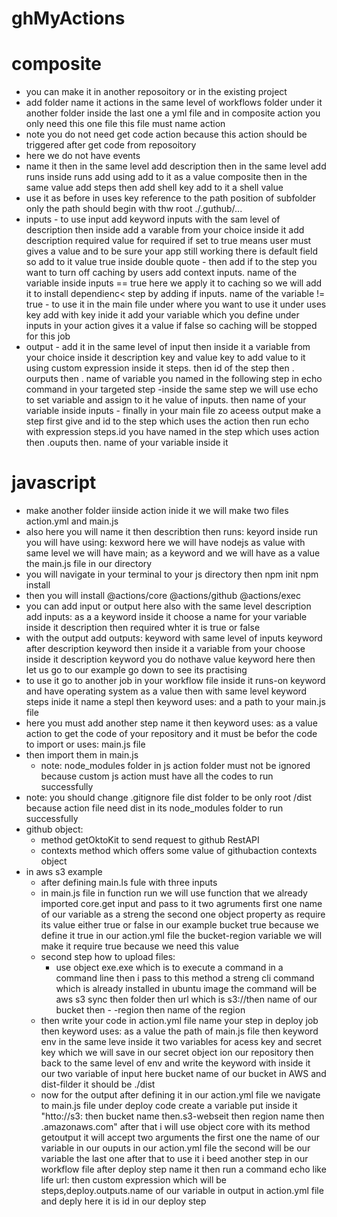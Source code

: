 # ghMyActions

# composite

- you can make it in another reposoitory or in the existing project
- add folder name it actions in the same level of workflows folder under it another folder inside the last one a yml file and in composite action you only need this one file this file must name action
- note you do not need get code action because this action should be triggered after get code from reposoitory
- here we do not have events
- name it then in the same level add description then in the same level add runs inside runs add using add to it as a value composite then in the same value add steps then add shell key add to it a shell value
- use it as before in uses key reference to the path position of subfolder only the path should begin with thw root ./.guthub/...
- inputs - to use input add keyword inputs with the sam level of description then inside add a varable from your choice inside it add description required value for required if set to true means user must gives a value and to be sure your app still working there is default field so add to it value true inside double quote - then add if to the step you want to turn off caching by users add context inputs. name of the variable inside inputs == true here we apply it to caching so we will add it to install dependienc< step by adding if inputs. name of the variable != true - to use it in the main file under where you want to use it under uses key add with key inide it add your variable which you define under inputs in your action gives it a value if false so caching will be stopped for this job
- output - add it in the same level of input then inside it a variable from your choice inside it description key and value key to add value to it using custom expression inside it steps. then id of the step then . ourputs then . name of variable you named in the following step in echo command in your targeted step
  -inside the same step we will use echo to set variable and assign to it he value of inputs. then name of your variable inside inputs - finally in your main file zo aceess output make a step first give and id to the step which uses the action then run echo with expression steps.id you have named in the step which uses action then .ouputs then. name of your variable inside it

# javascript

- make another folder iinside action inide it we will make two files action.yml and main.js
- also here you will name it then describtion then runs: keyord inside run you will have using: kexword here we will have nodejs as value with same level we will have main; as a keyword and we will have as a value the main.js file in our directory
- you will navigate in your terminal to your js directory then npm init npm install
- then you will install @actions/core @actions/github @actions/exec
- you can add input or output here also with the same level  description add inputs: as a a keyword inside it choose a name for your variable inside it description then required whter it is true or false
- with the output add outputs: keyword with same level of inputs keyword after description keyword then inside it a variable from your choose inside it description keyword you do nothave value keyword here then let us go to our example go down to see its practising 
- to use it go to another job in your  workflow file inside it runs-on keyword and have operating system as a value then  with same level  keyword steps inide it name a stepl then keyword uses: and a path to your main.js file
- here you must add another step name it then  keyword uses: as a value action to get the code of your repository and it must be befor the code to import or uses: main.js file  
- then import them in main.js
  - note: node_modules folder in js action folder must not be ignored because custom js action must have all the codes to run successfully
- note: you should change .gitignore file dist folder to be only root /dist because action file need dist in its node_modules folder to run successfully
- github object:
  - method getOktoKit to send request to github RestAPI
  - contexts method which offers some value of githubaction contexts object
- in aws s3 example
  - after defining main.ls fule with three inputs
  - in main.js file in function run we will use function that we already imported core.get input and pass to it two agruments first one name of our variable as a streng the second one object property as require its value either true or false in our example bucket true because we define it true in our action.yml file the bucket-region variable we will make it require true because we need this value
  - second step how to upload files:
    - use object exe.exe which is to execute a command in a command line then i pass to this method a streng cli command which is already installed in ubuntu image  the command will be aws s3 sync then folder then url which is s3://then name of our bucket then - -region then name of the region
  - then write your code in action.yml file name your step in deploy job then keyword uses: as a value the path of main.js file then keyword env in the same leve inside it two variables for acess key and secret key which we will save in our secret object ion our repository then back to the same level of env and write the keyword with inside it our two variable of input here bucket name of our bucket in AWS and dist-filder it should be ./dist
  - now for the output after defining it in our action.yml file we navigate to main.js file under deploy code create a variable put inside it "htto://s3: then bucket name then.s3-webseit then  region name then .amazonaws.com" after that i will use object core with its method getoutput it will accept two arguments the first one the name of our variable in our ouputs in our action.yml file the second will be our variable the last one after that to use it i beed another step in our workflow file after deploy step name it then run a command echo like life url: then custom expression which will be steps,deploy.outputs.name of our variable in output in action.yml file and deply here it is id in our deploy step 
